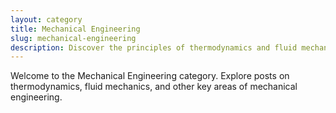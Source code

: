 ```yaml
---
layout: category
title: Mechanical Engineering
slug: mechanical-engineering
description: Discover the principles of thermodynamics and fluid mechanics.
---
```


Welcome to the Mechanical Engineering category. Explore posts on thermodynamics, fluid mechanics, and other key areas of mechanical engineering.
